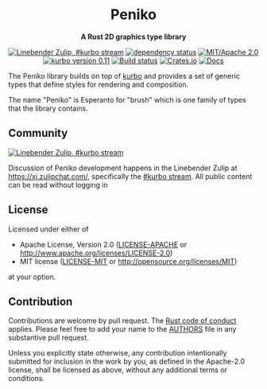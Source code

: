 <div align="center">

# Peniko

**A Rust 2D graphics type library**

[![Linebender Zulip, #kurbo stream](https://img.shields.io/badge/Linebender-%23kurbo-red?logo=Zulip)](https://xi.zulipchat.com/#narrow/stream/260979-kurbo)
[![dependency status](https://deps.rs/repo/github/linebender/peniko/status.svg)](https://deps.rs/repo/github/linebender/peniko)
[![MIT/Apache 2.0](https://img.shields.io/badge/license-MIT%2FApache-blue.svg)](#license)
[![kurbo version 0.11](https://img.shields.io/badge/kurbo-v0.11-orange.svg)](https://crates.io/crates/kurbo)
[![Build status](https://github.com/linebender/peniko/workflows/CI/badge.svg)](https://github.com/linebender/peniko/actions)
[![Crates.io](https://img.shields.io/crates/v/peniko.svg)](https://crates.io/crates/peniko)
[![Docs](https://docs.rs/peniko/badge.svg)](https://docs.rs/peniko)

</div>

The Peniko library builds on top of [kurbo] and provides a set of generic types that define
styles for rendering and composition.

The name "Peniko" is Esperanto for "brush" which is one family of types that the library
contains.

## Community

[![Linebender Zulip, #kurbo stream](https://img.shields.io/badge/Linebender-%23kurbo-red?logo=Zulip)](https://xi.zulipchat.com/#narrow/stream/260979-kurbo)

Discussion of Peniko development happens in the Linebender Zulip at <https://xi.zulipchat.com/>, specifically the [#kurbo stream](https://xi.zulipchat.com/#narrow/stream/260979-kurbo).
All public content can be read without logging in

## License

Licensed under either of

- Apache License, Version 2.0
   ([LICENSE-APACHE](LICENSE-APACHE) or <http://www.apache.org/licenses/LICENSE-2.0>)
- MIT license
   ([LICENSE-MIT](LICENSE-MIT) or <http://opensource.org/licenses/MIT>)

at your option.

## Contribution

Contributions are welcome by pull request. The [Rust code of conduct] applies.
Please feel free to add your name to the [AUTHORS] file in any substantive pull request.

Unless you explicitly state otherwise, any contribution intentionally submitted
for inclusion in the work by you, as defined in the Apache-2.0 license, shall be
licensed as above, without any additional terms or conditions.

[kurbo]: https://crates.io/crates/kurbo
[Rust Code of Conduct]: https://www.rust-lang.org/policies/code-of-conduct
[AUTHORS]: ./AUTHORS
